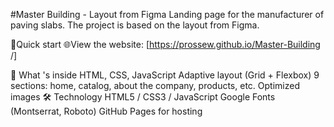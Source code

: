 #Master Building - Layout from Figma
Landing page for the manufacturer of paving slabs. The project is based on the layout from Figma.

🚀Quick start
🌐View the website: [https://prossew.github.io/Master-Building /]

📁 What 's inside
HTML, CSS, JavaScript
Adaptive layout (Grid + Flexbox)
9 sections: home, catalog, about the company, products, etc.
Optimized images
🛠 Technology
HTML5 / CSS3 / JavaScript
Google Fonts (Montserrat, Roboto)
GitHub Pages for hosting
